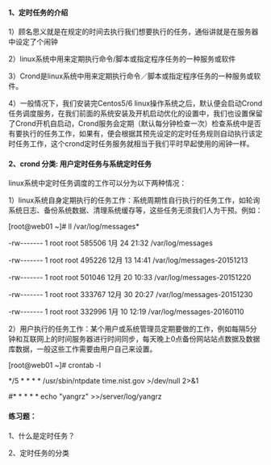 #### 1、定时任务的介绍

1）顾名思义就是在规定的时间去执行我们想要执行的任务，通俗讲就是在服务器中设定了个闹钟

2）linux系统中用来定期执行命令/脚本或指定程序任务的一种服务或软件

3）Crond是linux系统中用来定期执行命令／脚本或指定程序任务的一种服务或软件。

4）一般情况下，我们安装完Centos5/6 linux操作系统之后，默认便会启动Crond任务调度服务，在我们前面的系统安装及开机启动优化的设置中，我们也设置保留了Crond开机自启动，Crond服务会定期（默认每分钟检查一次）检查系统中是否有要执行的任务工作，如果有，便会根据其预先设定的定时任务规则自动执行该定时任务工作，这个crond定时任务服务就相当于我们平时早起使用的闹钟一样。

#### 2、crond 分类:  用户定时任务与系统定时任务

linux系统中定时任务调度的工作可以分为以下两种情况：

1）linux系统自身定期执行的任务工作：系统周期性自行执行的任务工作，如轮询系统日志、备份系统数据、清理系统缓存等，这些任务无须我们人为干预。例如：

\[root@web01 ~\]\# ll /var/log/messages\*

-rw------- 1 root root 585506 1月 24 21:32 /var/log/messages

-rw------- 1 root root 495226 12月 13 14:41 /var/log/messages-20151213

-rw------- 1 root root 501046 12月 20 10:33 /var/log/messages-20151220

-rw------- 1 root root 333767 12月 30 20:27 /var/log/messages-20151230

-rw------- 1 root root 332996 1月 10 12:19 /var/log/messages-20160110

2）用户执行的任务工作：某个用户或系统管理员定期要做的工作，例如每隔5分钟和互联网上的时间服务器进行时间同步，每天晚上0点备份网站站点数据及数据库数据，一般这些工作需要由用户自己来设置。

\[root@web01 ~\]\# crontab -l

\*/5 \* \* \* \* /usr/sbin/ntpdate time.nist.gov &gt;/dev/null 2&gt;&1

\#\* \* \* \* \* echo "yangrz" &gt;&gt;/server/log/yangrz

#### 练习题：

1、什么是定时任务？

2、定时任务的分类

